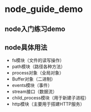 # node_guide_demo
node入门练习demo
-------
## node具体用法
- fs模块（文件的读写操作）
- path模块（路径各种方法）
- process对象（全局对象）
- Buffer对象（二进制）
- events模块（事件）
- stream接口（数据流）
- child_process模块（用于新建子进程）
- http模块（主要用于搭建HTTP服务）